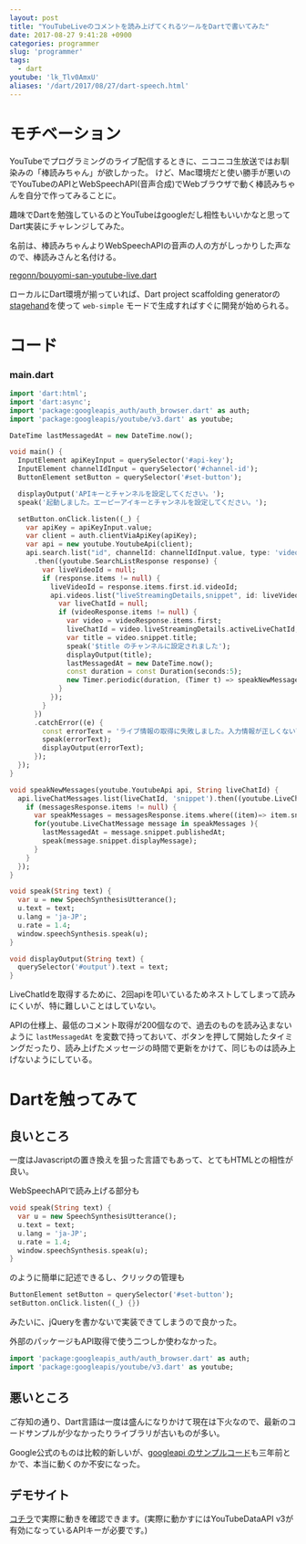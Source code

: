 ```yaml
---
layout: post
title: "YouTubeLiveのコメントを読み上げてくれるツールをDartで書いてみた"
date: 2017-08-27 9:41:28 +0900
categories: programmer
slug: 'programmer'
tags:
  - dart
youtube: 'lk_Tlv0AmxU'
aliases: '/dart/2017/08/27/dart-speech.html'
---
```


# モチベーション
YouTubeでプログラミングのライブ配信するときに、ニコニコ生放送ではお馴染みの「棒読みちゃん」が欲しかった。
けど、Mac環境だと使い勝手が悪いのでYouTubeのAPIとWebSpeechAPI(音声合成)でWebブラウザで動く棒読みちゃんを自分で作ってみることに。

趣味でDartを勉強しているのとYouTubeはgoogleだし相性もいいかなと思ってDart実装にチャレンジしてみた。

名前は、棒読みちゃんよりWebSpeechAPIの音声の人の方がしっかりした声なので、棒読みさんと名付ける。

[regonn/bouyomi-san-youtube-live.dart](https://github.com/regonn/bouyomi-san-youtube-live.dart)

ローカルにDart環境が揃っていれば、Dart project scaffolding generatorの[stagehand](https://github.com/google/stagehand)を使って `web-simple` モードで生成すればすぐに開発が始められる。

# コード
### main.dart
``` dart
import 'dart:html';
import 'dart:async';
import 'package:googleapis_auth/auth_browser.dart' as auth;
import 'package:googleapis/youtube/v3.dart' as youtube;

DateTime lastMessagedAt = new DateTime.now();

void main() {
  InputElement apiKeyInput = querySelector('#api-key');
  InputElement channelIdInput = querySelector('#channel-id');
  ButtonElement setButton = querySelector('#set-button');

  displayOutput('APIキーとチャンネルを設定してください。');
  speak('起動しました。エーピーアイキーとチャンネルを設定してください。');

  setButton.onClick.listen((_) {
    var apiKey = apiKeyInput.value;
    var client = auth.clientViaApiKey(apiKey);
    var api = new youtube.YoutubeApi(client);
    api.search.list("id", channelId: channelIdInput.value, type: 'video', eventType: 'live')
      .then((youtube.SearchListResponse response) {
        var liveVideoId = null;
        if (response.items != null) {
          liveVideoId = response.items.first.id.videoId;
          api.videos.list("liveStreamingDetails,snippet", id: liveVideoId).then((youtube.VideoListResponse videoResponse) {
            var liveChatId = null;
            if (videoResponse.items != null) {
              var video = videoResponse.items.first;
              liveChatId = video.liveStreamingDetails.activeLiveChatId;
              var title = video.snippet.title;
              speak('$title のチャンネルに設定されました');
              displayOutput(title);
              lastMessagedAt = new DateTime.now();
              const duration = const Duration(seconds:5);
              new Timer.periodic(duration, (Timer t) => speakNewMessages(api, liveChatId));
            }
          });
        }
      })
      .catchError((e) {
        const errorText = 'ライブ情報の取得に失敗しました。入力情報が正しくない可能性または、ライブ放送が行われていない可能性があります。';
        speak(errorText);
        displayOutput(errorText);
      });
  });
}

void speakNewMessages(youtube.YoutubeApi api, String liveChatId) {
  api.liveChatMessages.list(liveChatId, 'snippet').then((youtube.LiveChatMessageListResponse messagesResponse) {
    if (messagesResponse.items != null) {
      var speakMessages = messagesResponse.items.where((item)=> item.snippet.publishedAt.isAfter(lastMessagedAt)).toList();
      for(youtube.LiveChatMessage message in speakMessages ){
        lastMessagedAt = message.snippet.publishedAt;
        speak(message.snippet.displayMessage);
      }
    }
  });
}

void speak(String text) {
  var u = new SpeechSynthesisUtterance();
  u.text = text;
  u.lang = 'ja-JP';
  u.rate = 1.4;
  window.speechSynthesis.speak(u);
}

void displayOutput(String text) {
  querySelector('#output').text = text;
}
```

LiveChatIdを取得するために、2回apiを叩いているためネストしてしまって読みにくいが、特に難しいことはしていない。

APIの仕様上、最低のコメント取得が200個なので、過去のものを読み込まないように `lastMessagedAt` を変数で持っておいて、ボタンを押して開始したタイミングだったり、読み上げたメッセージの時間で更新をかけて、同じものは読み上げないようにしている。

# Dartを触ってみて
## 良いところ
一度はJavascriptの置き換えを狙った言語でもあって、とてもHTMLとの相性が良い。

WebSpeechAPIで読み上げる部分も

``` dart
void speak(String text) {
  var u = new SpeechSynthesisUtterance();
  u.text = text;
  u.lang = 'ja-JP';
  u.rate = 1.4;
  window.speechSynthesis.speak(u);
}
```

のように簡単に記述できるし、クリックの管理も

``` dart
ButtonElement setButton = querySelector('#set-button');
setButton.onClick.listen((_) {})
```

みたいに、jQueryを書かないで実装できてしまうので良かった。

外部のパッケージもAPI取得で使う二つしか使わなかった。

``` dart
import 'package:googleapis_auth/auth_browser.dart' as auth;
import 'package:googleapis/youtube/v3.dart' as youtube;
```

## 悪いところ
ご存知の通り、Dart言語は一度は盛んになりかけて現在は下火なので、最新のコードサンプルが少なかったりライブラリが古いものが多い。

Google公式のものは比較的新しいが、[googleapi のサンプルコード](https://github.com/dart-lang/googleapis_examples)も三年前とかで、本当に動くのか不安になった。

## デモサイト
[コチラ](https://bouyomisan.regonn.tokyo/)で実際に動きを確認できます。(実際に動かすにはYouTubeDataAPI v3が有効になっているAPIキーが必要です。)
